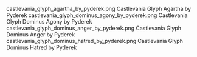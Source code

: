 castlevania_glyph_agartha_by_pyderek.png Castlevania Glyph Agartha by Pyderek
castlevania_glyph_dominus_agony_by_pyderek.png Castlevania Glyph Dominus Agony by Pyderek
castlevania_glyph_dominus_anger_by_pyderek.png Castlevania Glyph Dominus Anger by Pyderek
castlevania_glyph_dominus_hatred_by_pyderek.png Castlevania Glyph Dominus Hatred by Pyderek
